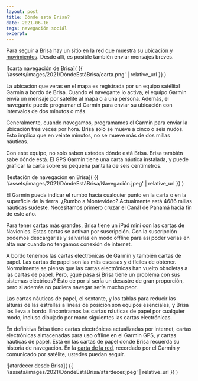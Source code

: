 ```yaml
---
layout: post
title: Dónde está Brisa?
date: 2021-06-16
tags: navegación sociál
excerpt:
---
```


Para seguir a Brisa hay un sitio en la red que muestra su [ubicación y
movimientos][comparta]. Desde allí, es posible también enviar mensajes breves.

![carta navegación de Brisa](
  {{ '/assets/images/2021/DóndeEstáBrisa/carta.png' | relative_url }}
)

La ubicación que veras en el mapa es registrada por un equipo satélital Garmin
a bordo de Brisa.  Cuando el navegante lo activa, el equipo Garmin envía un
mensaje por satélite al mapa o a una persona. Además, el navegante puede
programar el Garmin para enviar su ubicación con intervalos de dos minutos o
más.

Generalmente, cuando navegamos, programamos el Garmin para enviar la ubicación
tres veces por hora.  Brisa solo se mueve a cinco o seis nudos. Esto implica
que en veinte minutos, no se mueve más de dos millas náuticas.

Con este equipo, no solo saben ustedes dónde está Brisa. Brisa también sabe
dónde está. El GPS Garmin tiene una carta náutica instalada, y puede graficar
la carta sobre su pequeña pantalla de seis centímetros.

![estación de navegación en Brisa](
  {{ '/assets/images/2021/DóndeEstáBrisa/Navegación.jpeg' | relative_url }}
)

El Garmin pueda indicar el rumbo hacia cualquier punto en la carta o en la
superficie de la tierra. ¿Rumbo a Montevideo? Actualmente está 4686 millas
náuticas sudeste. Necesitamos primero cruzar el Canál de Panamá hacia fin de
este año.

Para tener cartas más grandes, Brisa tiene un iPad mini con las cartas de
Navionics. Estas cartas se activan por suscripción. Con la suscripción podemos
descargarlas y salvarlas en modo offline para así poder verlas en alta mar
cuando no tengamos conexión de internet.

A bordo tenemos las cartas electrónicas de Garmin y también cartas de papel.
Las cartas de papel son las más escasas y difíciles de obtener.  Normalmente se
piensa que las cartas electrónicas han vuelto obsoletas a las cartas de papel.
Pero, ¿qué pasa si Brisa tiene un problema con sus sistemas eléctricos?  Esto
de por si sería un desastre de gran proporción, pero si además no pudiera
navegar sería mucho peor.

Las cartas náuticas de papel, el sextante, y los tablas para reducir las
alturas de las estrellas a líneas de posición son equipos esenciales, y Brisa
los lleva a bordo.  Encontramos las cartas náuticas de papel por cualquier
modo, incluso dibujado por mano siguientes las cartas electrónicas.

En definitiva Brisa tiene cartas electrónicas actualizadas por internet, cartas
electrónicas almacenadas para uso offline en el Garmin GPS, y cartas náuticas
de papel.  Está en las cartas de papel donde Brisa recuerda su historia de
navegación. En la [carta de la red][comparta], recordado por el Garmin y
comunicado por satélite, ustedes puedan seguir.

![atardecer desde Brisa](
  {{ '/assets/images/2021/DóndeEstáBrisa/atardecer.jpeg' | relative_url }}
)

[comparta]: https://share.garmin.com/BrisaUY "Sigan los movimientos de Brisa"
